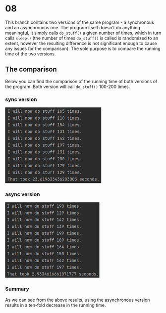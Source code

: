 # 08
This branch contains two versions of the same program - a synchronous and an asynchronous one.
The program itself doesn't do anything meaningful, it simply calls ```do_stuff()``` a given number of times,
which in turn calls ```sleep()``` (the number of times ```do_stuff()``` is called is randomized to an extent, however the resulting
difference is not significant enough to cause any issues for the comparison).
The sole purpose is to compare the running time of the two versions.
## The comparison
Below you can find the comparison of the running time of both versions of the program.
Both version will call ```do_stuff()``` 100-200 times.
### sync version
![img.png](img/img.png)
### async version
![img_1.png](img/img_1.png)
### Summary
As we can see from the above results, using the asynchronous version results in a ten-fold 
decrease in the running time.
